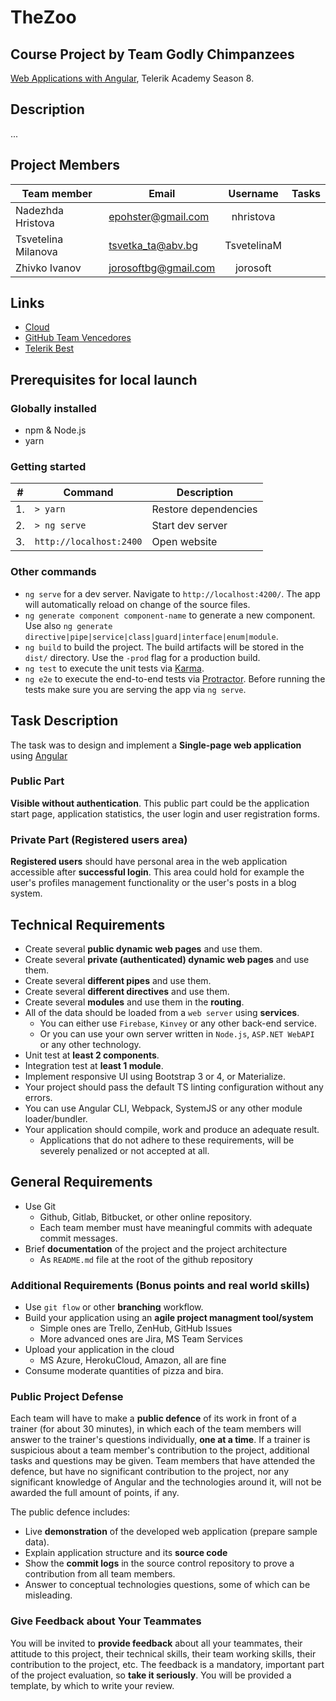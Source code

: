 # TheZoo

## Course Project by Team Godly Chimpanzees

[Web Applications with Angular](telerikacademy.com/courses/courses/Details/441), Telerik Academy Season 8.



## Description
...


## Project Members

|     Team member     |        Email         |  Username   | Tasks |
| ------------------- | -------------------- | :---------: | ----- |
| Nadezhda Hristova   | epohster@gmail.com   |  nhristova  |       |
| Tsvetelina Milanova | tsvetka_ta@abv.bg    | TsvetelinaM |       |
| Zhivko Ivanov       | jorosoftbg@gmail.com |  jorosoft   |       |


## Links
- [Cloud]()
- [GitHub Team Vencedores](https://github.com/)
- [Telerik Best](http://)

## Prerequisites for local launch

### Globally installed 
- npm & Node.js
- yarn

### Getting started
|  #  |         Command         |     Description      |
| --- | ----------------------- | -------------------- |
| 1.  | `> yarn`                | Restore dependencies |
| 2.  | `> ng serve`            | Start dev server     |
| 3.  | `http://localhost:2400` | Open website         |


### Other commands
- `ng serve` for a dev server. Navigate to `http://localhost:4200/`. The app will automatically reload on change of the source files.
- `ng generate component component-name` to generate a new component. Use also `ng generate directive|pipe|service|class|guard|interface|enum|module`.
- `ng build` to build the project. The build artifacts will be stored in the `dist/` directory. Use the `-prod` flag for a production build.
- `ng test` to execute the unit tests via [Karma](https://karma-runner.github.io).
- `ng e2e` to execute the end-to-end tests via [Protractor](http://www.protractortest.org/).
Before running the tests make sure you are serving the app via `ng serve`.




## Task Description

The task was to design and implement a **Single-page web application** using [Angular](https://angular.io/)


### Public Part

**Visible without authentication**. This public part could be the application start page, application statistics, the user login and user registration forms.

### Private Part (Registered users area)

**Registered users** should have personal area in the web application accessible after **successful login**. This area could hold for example the user's profiles management functionality or the user's posts in a blog system.

## Technical Requirements

- Create several **public dynamic web pages** and use them.
- Create several **private (authenticated) dynamic web pages** and use them.
- Create several **different pipes** and use them.
- Create several **different directives** and use them.
- Create several **modules** and use them in the **routing**.
- All of the data should be loaded from a `web server` using **services**.
  - You can either use `Firebase`, `Kinvey` or any other back-end service.
  - Or you can use your own server written in `Node.js`, `ASP.NET WebAPI` or any other technology.
- Unit test at **least 2 components**.
- Integration test at **least 1 module**.
- Implement responsive UI using Bootstrap 3 or 4, or Materialize.
- Your project should pass the default TS linting configuration without any errors.
- You can use Angular CLI, Webpack, SystemJS or any other module loader/bundler.
- Your application should compile, work and produce an adequate result.
    - Applications that do not adhere to these requirements, will be severely penalized or not accepted at all.

##  General Requirements

- Use Git
  - Github, Gitlab, Bitbucket, or other online repository.
  - Each team member must have meaningful commits with adequate commit messages.
- Brief **documentation** of the project and the project architecture
  - As `README.md` file at the root of the github repository

### Additional Requirements (Bonus points and real world skills)

- Use `git flow` or other **branching** workflow.
- Build your application using an **agile project managment tool/system**
    - Simple ones are Trello, ZenHub, GitHub Issues
    - More advanced ones are Jira, MS Team Services
- Upload your application in the cloud
  - MS Azure, HerokuCloud, Amazon, all are fine
- Consume moderate quantities of pizza and bira.

### Public Project Defense

Each team will have to make a **public defence** of its work in front of a trainer (for about 30 minutes), in which each of the team members will answer to the trainer's questions individually, **one at a time**. If a trainer is suspicious about a team member's contribution to the project, additional tasks and questions may be given. Team members that have attended the defence, but have no significant contribution to the project, nor any significant knowledge of Angular and the technologies around it, will not be awarded the full amount of points, if any.

The public defence includes:

- Live **demonstration** of the developed web application (prepare sample data).
- Explain application structure and its **source code**
- Show the **commit logs** in the source control repository to prove a contribution from all team members.
- Answer to conceptual technologies questions, some of which can be misleading.

### Give Feedback about Your Teammates

You will be invited to **provide feedback** about all your teammates, their attitude to this project, their technical skills, their team working skills, their contribution to the project, etc. The feedback is a mandatory, important part of the project evaluation, so **take it seriously**. You will be provided a template, by which to write your review.
